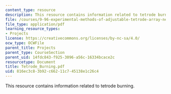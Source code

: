 ```yaml
---
content_type: resource
description: This resource contains information related to tetrode burning.
file: /courses/9-96-experimental-methods-of-adjustable-tetrode-array-neurophysiology-january-iap-2001/816ec3c83b92c66211c745138e1c26c4_Tetrode_Burning.pdf
file_type: application/pdf
learning_resource_types:
- Projects
license: https://creativecommons.org/licenses/by-nc-sa/4.0/
ocw_type: OCWFile
parent_title: Projects
parent_type: CourseSection
parent_uid: 14fdc843-f925-3096-a56c-16334bcace2c
resourcetype: Document
title: Tetrode_Burning.pdf
uid: 816ec3c8-3b92-c662-11c7-45138e1c26c4
---
```

This resource contains information related to tetrode burning.